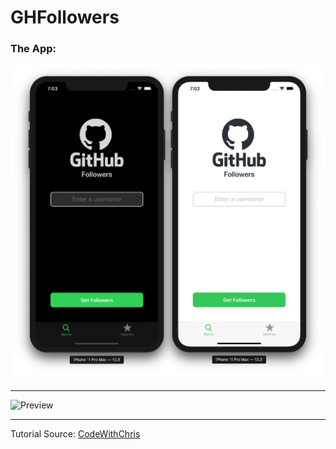 #  GHFollowers

### The App:
![](Assets/LandScreen.png)

---

![Preview](Assets/WarCardGame.gif)

---

Tutorial Source: [CodeWithChris](https://www.youtube.com/watch?v=lIxq4TCdlRU)

